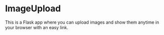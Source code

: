 # ImageUpload
This is a Flask app where you can upload images and show them anytime in your browser with an easy link.
